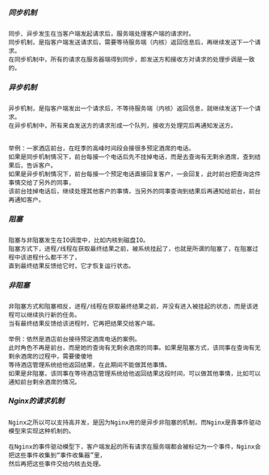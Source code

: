 ##### 同步机制

    同步、异步发生在当客户端发起请求后，服务端处理客户端的请求时。
    同步机制，是指客户端发送请求后，需要等待服务端（内核）返回信息后，再继续发送下一个请求。
    在同步机制中，所有的请求在服务器端得到同步，即发送方和接收方对请求的处理步调是一致的。

    
##### 异步机制

    异步机制，是指客户端发出一个请求后，不等待服务端（内核）返回信息，就继续发送下一个请求。
    在异步机制中，所有来自发送方的请求形成一个队列，接收方处理完后再通知发送方。
    
    
    举例：一家酒店前台，在旺季的高峰时间段会接很多预定酒席的电话。
    如果是同步机制情况下，前台每接一个电话后先不挂掉电话，而是去查询有无剩余酒席，查到结果后，告诉客户。
    如果是异步机制情况下，前台每接一个预定电话直接回复客户，一会回复，此时前台把查询这件事情交给了另外的同事，
    该前台挂掉电话后，继续处理其他客户的事情，当另外的同事查询到结果后再通知给前台，前台再通知客户。
    
    
##### 阻塞

	阻塞与非阻塞发生在IO调度中，比如内核到磁盘IO。
    阻塞方式下，进程/线程在获取最终结果之前，被系统挂起了，也就是所谓的阻塞了，在阻塞过程中该进程什么都干不了，
    直到最终结果反馈给它时，它才恢复运行状态。
    


##### 非阻塞

    非阻塞方式和阻塞相反，进程/线程在获取最终结果之前，并没有进入被挂起的状态，而是该进程可以继续执行新的任务。
    当有最终结果反馈给该进程时，它再把结果交给客户端。
    
    举例：依然是酒店前台接待预定酒席电话的案例。
    此时角色不再是前台，而是她的查询有无剩余酒席的同事。如果是阻塞方式，该同事在查询有无剩余酒席的过程中，需要傻傻地
    等待酒店管理系统给他返回结果，在此期间不能做其他事情。
    如果是非阻塞，该同事在等待酒店管理系统给他返回结果这段时间，可以做其他事情，比如可以通知前台剩余酒席的情况。
    
##### Nginx的请求机制

	Nginx之所以可以支持高并发，是因为Nginx用的是异步非阻塞的机制，而Nginx是靠事件驱动模型来实现这种机制的。
    
    在Nginx的事件驱动模型下，客户端发起的所有请求在服务端都会被标记为一个事件，Nginx会把这些事件收集到“事件收集器”里，
    然后再把这些事件交给内核去处理。